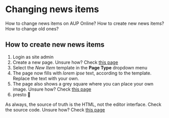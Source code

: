 # Changing news items

How to change news items on AUP Online? How to create new news items? How to change old ones?

## How to create new news items

1. Login as site admin
2. Create a new page. Unsure how? Check [this page](https://amsterdamuniversitypress.github.io/content-loading/creatingnewpages)
3. Select the _New Item_ template in the **Page Type** dropdown menu
4. The page now fills with _lorem ipse_ text, according to the template. Replace the text with your own.
5. The page also shows a grey square where you can place your own image. Unsure how? Check [this page](https://amsterdamuniversitypress.github.io/content-loading/uploadingimages)
6. presto 🍰

As always, the source of truth is the HTML, not the editor interface. Check the source code. Unsure how? Check [this page](https://amsterdamuniversitypress.github.io/content-loading/html)
